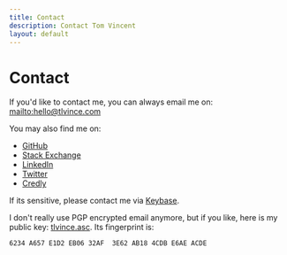 ```yaml
---
title: Contact
description: Contact Tom Vincent
layout: default
---
```


# Contact

If you'd like to contact me, you can always email me on: <mailto:hello@tlvince.com>

You may also find me on:

- [GitHub](https://github.com/tlvince)
- [Stack Exchange](https://stackexchange.com/users/179405?tab=accounts)
- [LinkedIn](https://www.linkedin.com/in/tlvince)
- [Twitter](https://twitter.com/tlvince)
- [Credly](https://www.credly.com/users/tlvince/badges)

If its sensitive, please contact me via [Keybase](https://keybase.io/tlvince).

I don't really use PGP encrypted email anymore, but if you like, here is my public key:
[tlvince.asc](/assets/txt/tlvince.asc). Its fingerprint is:

    6234 A657 E1D2 EB06 32AF  3E62 AB18 4CDB E6AE ACDE
